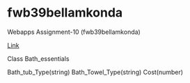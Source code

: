 # fwb39bellamkonda

Webapps Assignment-10 (fwb39bellamkonda)

[Link](https://fwb39bellamkonda.herokuapp.com/)

Class Bath_essentials

Bath_tub_Type(string)
Bath_Towel_Type(string)
Cost(number)